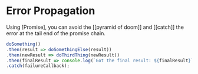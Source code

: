 # Error Propagation

Using [Promise], you can avoid the [[pyramid of doom]] and [[catch]] the error at the tail end of the promise chain.

```javascript
doSomething()
.then(result => doSomethingElse(result))
.then(newResult => doThirdThing(newResult))
.then(finalResult => console.log(`Got the final result: ${finalResult}`))
.catch(failureCallback);
```